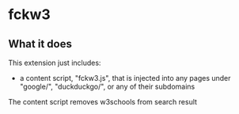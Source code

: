 # fckw3

## What it does

This extension just includes:

* a content script, "fckw3.js", that is injected into any pages
under "google/", "duckduckgo/", or any of their subdomains

The content script removes w3schools from search result
